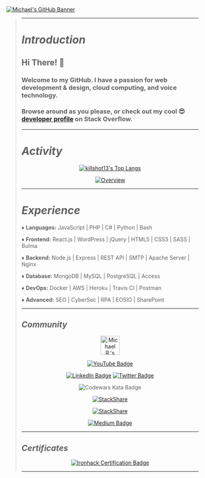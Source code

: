 [![Michael's GitHub Banner](./assets/github_banner.gif)](https://dev.to/killshot13)
>
>---
>
># _*Introduction*_
>
>## Hi There! 👋
>
>### Welcome to my GitHub. I have a passion for web development & design, cloud computing, and voice technology.
>
>### Browse around as you please, or check out my cool 😎 [developer profile](https://stackoverflow.com/story/killshot13) on Stack Overflow.
>
>---
>
># _*Activity*_
>
><p align=center
>
>[![killshot13's Top Langs](https://github-readme-stats.vercel.app/api/top-langs/?username=killshot13&layout=compact&theme=tokyonight&langs_count=6)](https://github.com/killshot13/github-readme-stats)
>
><p align=center
>
>[![Overview](https://github-readme-stats.vercel.app/api?username=killshot13&custom_title=Overview&include_all_commits=true&count_private=true&show_icons=true&theme=tokyonight)](https://github.com/anuraghazra/github-readme-stats)
>
>---
>
># _*Experience*_
>
>♦ **Languages:** JavaScript | PHP | C# | Python | Bash
>
>♦ **Frontend:** React.js | WordPress | jQuery | HTML5 | CSS3 | SASS | Bulma
>
>♦ **Backend:** Node.js | Express | REST API | SMTP | Apache Server | Nginx
>
>♦ **Database:** MongoDB | MySQL | PostgreSQL | Access
>
>♦ **DevOps:** Docker | AWS | Heroku | Travis CI | Postman
>
>♦ **Advanced:** SEO | CyberSec | RPA | EOSIO | SharePoint
>
>---
>
>## _*Community*_
>
><p align=center
>
><a href="https://dev.to/killshot13"><img src="https://d2fltix0v2e0sb.cloudfront.net/dev-badge.svg" alt="Michael R.'s DEV Community Profile" height="50" width="50"></a>
><p align=center
>
>[![YouTube Badge](https://img.shields.io/badge/YouTube-informational?style=for-the-badge&logo=youtube&logoColor=white&color=FF0000)](https://www.linkedin.com/in/dmrehnert)
><p align=center
>
>[![LinkedIn Badge](https://img.shields.io/badge/LinkedIn-informational?style=for-the-badge&logo=linkedin&logoColor=white&color=0D76A8)](https://www.linkedin.com/in/dmrehnert) [![Twitter Badge](https://img.shields.io/badge/Twitter-informational?style=for-the-badge&logo=twitter&logoColor=white&color=1CA2F1)](https://twitter.com/@killsh0t13)
><p align=center
>
>![Codewars Kata Badge](https://www.codewars.com/users/killshot13/badges/small)
><p align=center
>
>[![StackShare](http://img.shields.io/badge/professional-stack-f98c19.svg?&style=for-the-badge)](https://stackshare.io/safe-this-home-llc/main-site-stack)
><p align=center
>
>[![StackShare](http://img.shields.io/badge/personal-stack-17b9b0.svg?style=for-the-badge)](https://stackshare.io/killshot13/personal-stack)
><p align=center
>
> [![Medium Badge](https://img.shields.io/badge/Medium-informational?style=for-the-badge&logo=Medium&logoColor=white&color=000000)](https://medium.com/@sth13)
>
>---
>
>## _*Certificates*_
>
><p align=center
>
>[![Ironhack Certification Badge](https://api.accredible.com/v1/frontend/credential_website_embed_image/badge/21766030)](https://www.credential.net/5c1026d8-e612-4bc5-8cf4-823935963271)
>
>---

